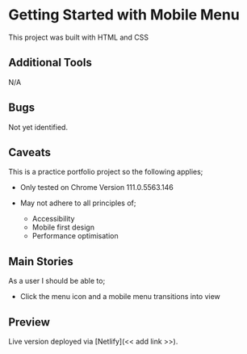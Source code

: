 # Getting Started with Mobile Menu

This project was built with HTML and CSS

## Additional Tools

N/A

## Bugs

Not yet identified.

## Caveats

This is a practice portfolio project so the following applies;

- Only tested on Chrome Version 111.0.5563.146
- May not adhere to all principles of;

  - Accessibility 
  - Mobile first design
  - Performance optimisation

## Main Stories

As a user I should be able to;

- Click the menu icon and a mobile menu transitions into view

## Preview

Live version deployed via [Netlify](<< add link >>).
